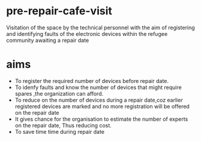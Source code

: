# pre-repair-cafe-visit
Visitation of the space by the technical personnel with the aim of registering and identifying faults of the electronic devices within the refugee community awaiting a repair date
# aims
- To register the required number of devices before repair date.
- To idenfy faults and know the number of devices that might require spares ,the organization can afford.
- To reduce on the number of devices during a repair date,coz earlier registered devices are marked and no more registration will be offered on the repair date
- It gives chance for the organisation to estimate the number of experts on the repair date,
  Thus reducing cost.
- To save time time during repair date
